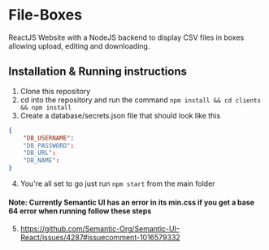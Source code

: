 # File-Boxes

ReactJS Website with a NodeJS backend to display CSV files in boxes allowing upload, editing and downloading.

## Installation & Running instructions

1. Clone this repository
2. cd into the repository and run the command `npm install && cd clients && npm install`
3. Create a database/secrets.json file that should look like this

```json
{
    "DB_USERNAME":
    "DB_PASSWORD":
    "DB_URL":
    "DB_NAME":
}
```

4. You're all set to go just run `npm start` from the main folder

#### Note: Currently Semantic UI has an error in its min.css if you get a base 64 error when running follow these steps

5. https://github.com/Semantic-Org/Semantic-UI-React/issues/4287#issuecomment-1016579332
